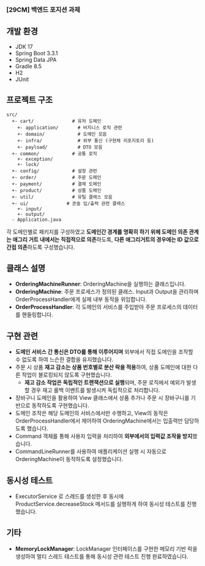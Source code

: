 ### [29CM] 백엔드 포지션 과제

## 개발 환경
- JDK 17
- Spring Boot 3.3.1
- Spring Data JPA
- Gradle 8.5
- H2
- JUnit

## 프로젝트 구조
~~~
src/
  +- cart/              # 유저 도메인
    +- application/       # 비지니스 로직 관련
    +- domain/            # 도메인 모음
    +- infra/             # 외부 통신 (구현체 리포지토리 등)
    +- payload/           # DTO 모음
  +- common/            # 공통 로직
    +- exception/       
    +- lock/            
  +- config/            # 설정 관련
  +- order/             # 주문 도메인
  +- payment/           # 결제 도메인
  +- product/           # 상품 도메인
  +- util/              # 유틸 클래스 모음
  +- ui/              # 콘솔 입/출력 관련 클래스
    +- input/
    +- output/
  - Application.java
~~~
각 도메인별로 패키지를 구성하였고 **도메인간 경계를 명확히 하기 위헤 도메인 의존 관계는 애그리 거트 내에서는 직접적으로 의존**하도록, **다른 애그리거트의 경우에는 ID 값으로 간접 의존**하도록 구성했습니다.

## 클래스 설명
* **OrderingMachineRunner**: OrderingMachine을 실행하는 클래스입니다.
* **OrderingMachine**: 주문 프로세스가 정의된 클래스. Input과 Output을 관리하며 OrderProcessHandler에게 실제 내부 동작을 위임합니다.
* **OrderProcessHandler**: 각 도메인의 서비스를 주입받아 주문 프로세스의 데이터를 핸들링합니다.

## 구현 관련
* **도메인 서비스 간 통신은 DTO를 통해 이루어지며** 외부에서 직접 도메인을 조작할 수 없도록 하여 느슨한 결합을 유지했습니다.
* 주문 시 상품 **재고 감소는 상품 번호별로 분산 락을 적용**하여, 상품 도메인에 대한 다른 작업이 블로킹되지 않도록 구현했습니다.
  * **재고 감소 작업은 독립적인 트랜잭션으로 실행**되며, 주문 로직에서 예외가 발생할 경우 재고 롤백 이벤트를 발생시켜 독립적으로 처리합니다.
* 장바구니 도메인을 활용하여 View 클래스에서 상품 추가나 주문 시 장바구니를 기반으로 동작하도록 구현했습니다.
* 도메인 조작은 해당 도메인의 서비스에서만 수행하고, View의 동작은 OrderProcessHandler에서 제어하여 OrderingMachine에서는 입출력만 담당하도록 했습니다.
* Command 객체를 통해 사용자 입력을 처리하여 **외부에서의 입력값 조작을 방지**했습니다.
* CommandLineRunner를 사용하여 애플리케이션 실행 시 자동으로 OrderingMachine이 동작하도록 설정했습니다.

## 동시성 테스트
* ExecutorService 로 스레드를 생성한 후 동시에 ProductService.decreaseStock 메서드를 실행하게 하여 동시성 테스트를 진행했습니다.

## 기타
* **MemoryLockManager**: LockManager 인터페이스를 구현한 메모리 기반 락을 생성하여 멀티 스레드 테스트를 통해 동시성 관련 테스트 진행 완료하였습니다.